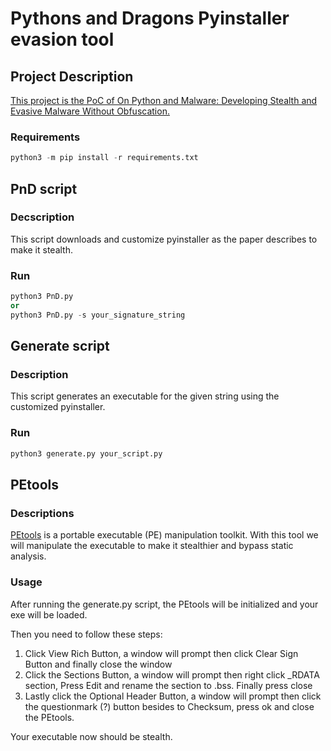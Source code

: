 
# Pythons and Dragons Pyinstaller evasion tool

## Project Description 
[This project is the PoC of On Python and Malware: Developing Stealth and Evasive Malware Without Obfuscation.](https://arxiv.org/abs/2105.00565)

### Requirements
```python
python3 -m pip install -r requirements.txt
```

## PnD script

### Decscription 
This script downloads and customize pyinstaller as the paper describes to make it stealth.

### Run 
```python
python3 PnD.py 
or 
python3 PnD.py -s your_signature_string
 ```

## Generate script

### Description
This script generates an executable for the given string using the customized pyinstaller.
### Run
```python
python3 generate.py your_script.py
```

## PEtools

### Descriptions 
[PEtools](https://github.com/petoolse/petools) is a portable executable (PE) manipulation toolkit. 
With this tool we will manipulate the executable to make it stealthier and bypass static analysis. 

### Usage 
After running the generate.py script, the PEtools will be initialized and your exe will be loaded. 

Then you need to follow these steps: 
 
 

 1. Click View Rich Button, a window will prompt then click Clear Sign Button and finally close the window
 2. Click the Sections Button, a window will prompt then right click _RDATA section, Press Edit and rename the section to .bss. Finally press close 
 3. Lastly click the Optional Header Button, a window will prompt then click the questionmark (?) button besides to Checksum, press ok and close the PEtools.

Your executable now should be stealth.
